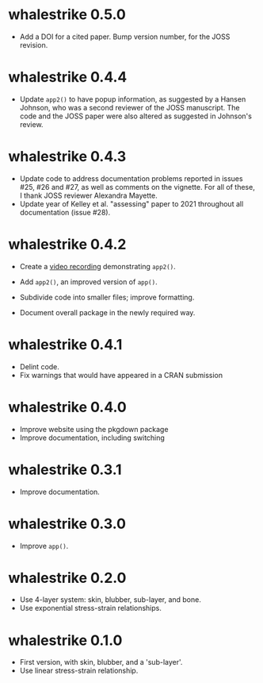# whalestrike 0.5.0

* Add a DOI for a cited paper. Bump version number, for the JOSS
  revision.

# whalestrike 0.4.4

* Update `app2()` to have popup information, as suggested by a Hansen
  Johnson, who was a second reviewer of the JOSS manuscript. The code
  and the JOSS paper were also altered as suggested in Johnson's
  review.

# whalestrike 0.4.3

* Update code to address documentation problems reported in issues
  #25, #26 and #27, as well as comments on the vignette.  For all of
  these, I thank JOSS reviewer Alexandra Mayette.
* Update year of Kelley et al. "assessing" paper to 2021 throughout
  all documentation (issue #28).

# whalestrike 0.4.2

* Create a [video recording](https://youtu.be/kTMl3nXa5A4)
  demonstrating `app2()`.

* Add `app2()`, an improved version of `app()`.
* Subdivide code into smaller files; improve formatting.
* Document overall package in the newly required way.

# whalestrike 0.4.1

* Delint code.
* Fix warnings that would have appeared in a CRAN submission

# whalestrike 0.4.0

* Improve website using the pkgdown package
* Improve documentation, including switching

# whalestrike 0.3.1

* Improve documentation.

# whalestrike 0.3.0

* Improve `app()`.

# whalestrike 0.2.0

* Use 4-layer system: skin, blubber, sub-layer, and bone.
* Use exponential stress-strain relationships.

# whalestrike 0.1.0

* First version, with skin, blubber, and a 'sub-layer'.
* Use linear stress-strain relationship.
